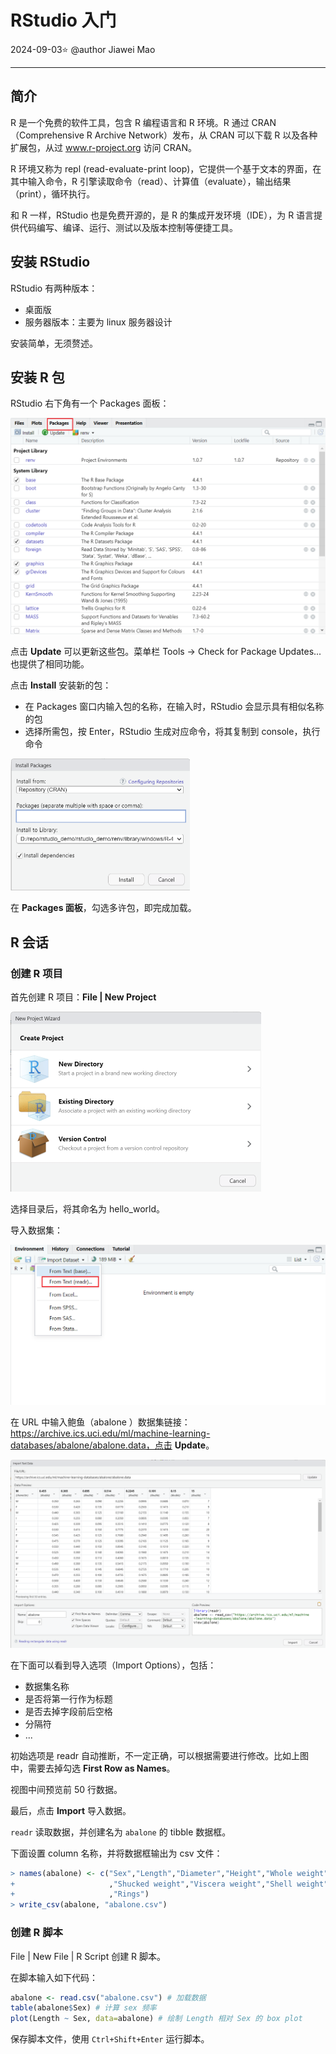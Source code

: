 # RStudio 入门

2024-09-03⭐
@author Jiawei Mao
***
## 简介

R 是一个免费的软件工具，包含 R 编程语言和 R 环境。R 通过 CRAN（Comprehensive R Archive Network）发布，从 CRAN 可以下载 R 以及各种扩展包，从过 www.r-project.org 访问 CRAN。

R 环境又称为 repl (read-evaluate-print loop)，它提供一个基于文本的界面，在其中输入命令，R 引擎读取命令（read）、计算值（evaluate），输出结果（print），循环执行。

和 R 一样，RStudio 也是免费开源的，是 R 的集成开发环境（IDE），为 R 语言提供代码编写、编译、运行、测试以及版本控制等便捷工具。

## 安装 RStudio

RStudio 有两种版本：

- 桌面版
- 服务器版本：主要为 linux 服务器设计

安装简单，无须赘述。

## 安装 R 包

RStudio 右下角有一个 Packages 面板：

<img src="./images/image-20240903141340328.png" alt="image-20240903141340328" style="zoom: 50%;" />

点击 **Update** 可以更新这些包。菜单栏 Tools -> Check for Package Updates... 也提供了相同功能。

点击 **Install** 安装新的包：

- 在 Packages 窗口内输入包的名称，在输入时，RStudio 会显示具有相似名称的包
- 选择所需包，按 Enter，RStudio 生成对应命令，将其复制到 console，执行命令

<img src="./images/image-20240903141713209.png" alt="image-20240903141713209" style="zoom:50%;" />

在 **Packages 面板**，勾选多许包，即完成加载。

## R 会话

### 创建 R 项目

首先创建 R 项目：**File | New Project**

<img src="./images/image-20240903143620167.png" alt="image-20240903143620167" style="zoom:50%;" />

选择目录后，将其命名为 hello_world。

导入数据集：

<img src="./images/image-20240903144858297.png" alt="image-20240903144858297" style="zoom: 50%;" />

在 URL 中输入鲍鱼（abalone ）数据集链接：https://archive.ics.uci.edu/ml/machine-learning-databases/abalone/abalone.data，点击 **Update**。

![image-20240903145009764](./images/image-20240903145009764.png)

在下面可以看到导入选项（Import Options），包括：

- 数据集名称
- 是否将第一行作为标题
- 是否去掉字段前后空格
- 分隔符
- ...

初始选项是 readr 自动推断，不一定正确，可以根据需要进行修改。比如上图中，需要去掉勾选 **First Row as Names**。

视图中间预览前 50 行数据。

最后，点击 **Import** 导入数据。

`readr` 读取数据，并创建名为 `abalone` 的 tibble 数据框。

下面设置 column 名称，并将数据框输出为 csv 文件：

```R
> names(abalone) <- c("Sex","Length","Diameter","Height","Whole weight"
+                     ,"Shucked weight","Viscera weight","Shell weight"
+                     ,"Rings")
> write_csv(abalone, "abalone.csv")
```

### 创建 R 脚本

File | New File | R Script 创建 R 脚本。

在脚本输入如下代码：

```R
abalone <- read.csv("abalone.csv") # 加载数据
table(abalone$Sex) # 计算 sex 频率
plot(Length ~ Sex, data=abalone) # 绘制 Length 相对 Sex 的 box plot
```

保存脚本文件，使用 `Ctrl+Shift+Enter` 运行脚本。